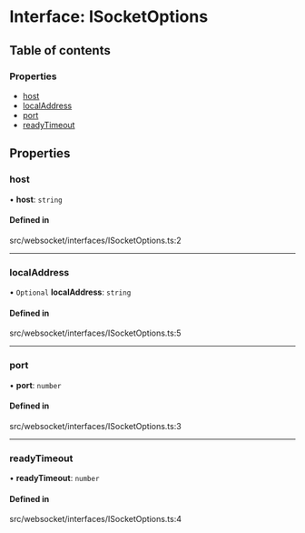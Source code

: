 # Interface: ISocketOptions

## Table of contents

### Properties

- [host](../wiki/ISocketOptions#host)
- [localAddress](../wiki/ISocketOptions#localaddress)
- [port](../wiki/ISocketOptions#port)
- [readyTimeout](../wiki/ISocketOptions#readytimeout)

## Properties

### host

• **host**: `string`

#### Defined in

src/websocket/interfaces/ISocketOptions.ts:2

___

### localAddress

• `Optional` **localAddress**: `string`

#### Defined in

src/websocket/interfaces/ISocketOptions.ts:5

___

### port

• **port**: `number`

#### Defined in

src/websocket/interfaces/ISocketOptions.ts:3

___

### readyTimeout

• **readyTimeout**: `number`

#### Defined in

src/websocket/interfaces/ISocketOptions.ts:4
